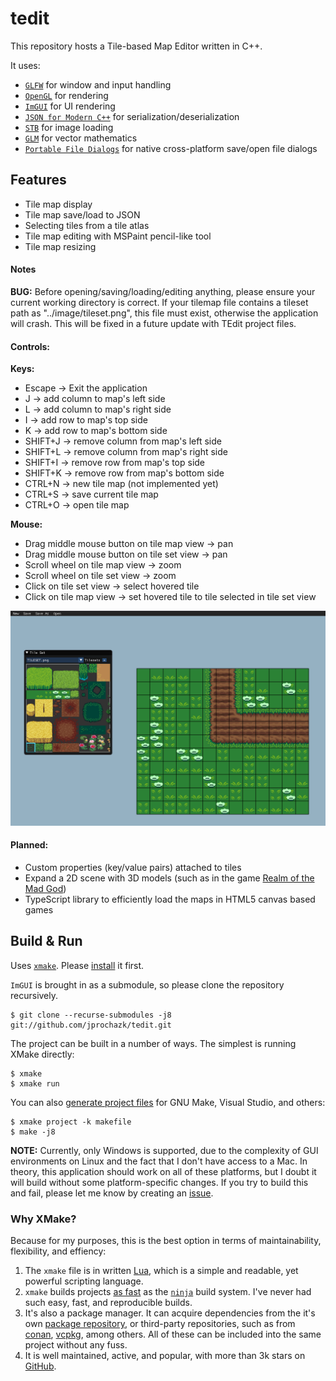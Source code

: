 # tedit

This repository hosts a Tile-based Map Editor written in C++. 

It uses:
* [`GLFW`](https://www.glfw.org/) for window and input handling
* [`OpenGL`](https://www.opengl.org/) for rendering
* [`ImGUI`](https://github.com/ocornut/imgui) for UI rendering
* [`JSON for Modern C++`](https://github.com/nlohmann/json) for serialization/deserialization
* [`STB`](https://github.com/nothings/stb) for image loading
* [`GLM`](https://glm.g-truc.net/0.9.9/index.html) for vector mathematics
* [`Portable File Dialogs`](https://github.com/samhocevar/portable-file-dialogs) for native cross-platform save/open file dialogs

## Features

* Tile map display
* Tile map save/load to JSON
* Selecting tiles from a tile atlas
* Tile map editing with MSPaint pencil-like tool
* Tile map resizing

#### Notes

**BUG:** Before opening/saving/loading/editing anything, please ensure your current working directory is correct. If your tilemap file contains a tileset path as "../image/tileset.png", this file must exist, otherwise the application will crash. This will be fixed in a future update with TEdit project files.

#### Controls:

**Keys:**
* Escape -> Exit the application
* J -> add column to map's left side
* L -> add column to map's right side
* I -> add row to map's top side
* K -> add row to map's bottom side
* SHIFT+J -> remove column from map's left side
* SHIFT+L -> remove column from map's right side
* SHIFT+I -> remove row from map's top side
* SHIFT+K -> remove row from map's bottom side
* CTRL+N -> new tile map (not implemented yet)
* CTRL+S -> save current tile map
* CTRL+O -> open tile map

**Mouse:**
* Drag middle mouse button on tile map view -> pan
* Drag middle mouse button on tile set view -> pan
* Scroll wheel on tile map view -> zoom
* Scroll wheel on tile set view -> zoom
* Click on tile set view -> select hovered tile
* Click on tile map view -> set hovered tile to tile selected in tile set view

![Demo Image](./DEMO_IMAGE.png)

#### Planned:
* Custom properties (key/value pairs) attached to tiles
* Expand a 2D scene with 3D models (such as in the game [Realm of the Mad God](https://www.realmofthemadgod.com/))
* TypeScript library to efficiently load the maps in HTML5 canvas based games

## Build & Run
Uses [`xmake`](https://xmake.io/). Please [install](https://xmake.io/#/getting_started?id=installation) it first.

`ImGUI` is brought in as a submodule, so please clone the repository recursively.

```
$ git clone --recurse-submodules -j8 git://github.com/jprochazk/tedit.git
```

The project can be built in a number of ways. The simplest is running XMake directly:

```
$ xmake
$ xmake run
```

You can also [generate project files](https://xmake.io/#/plugin/builtin_plugins?id=generate-ide-project-files) for GNU Make, Visual Studio, and others:
```
$ xmake project -k makefile
$ make -j8
```

**NOTE:** Currently, only Windows is supported, due to the complexity of GUI environments on Linux and the fact that I don't have access to a Mac. In theory, this application should work on all of these platforms, but I doubt it will build without some platform-specific changes. If you try to build this and fail, please let me know by creating an [issue](https://github.com/jprochazk/tedit/issues).

### Why XMake?

Because for my purposes, this is the best option in terms of maintainability, flexibility, and effiency:

1. The `xmake` file is in written [Lua](http://www.lua.org/), which is a simple and readable, yet powerful scripting language.
2. `xmake` builds projects [as fast](https://xmake.io/#/getting_started?id=build-as-fast-as-ninja) as the [`ninja`](https://ninja-build.org/) build system. I've never had such easy, fast, and reproducible builds.
3. It's also a package manager. It can acquire dependencies from the it's own [package repository](https://github.com/xmake-io/xmake-repo), or third-party repositories, such as from [conan](https://conan.io/center/), [vcpkg](https://github.com/microsoft/vcpkg/tree/master/ports), among others. All of these can be included into the same project without any fuss.
4. It is well maintained, active, and popular, with more than 3k stars on [GitHub](https://github.com/xmake-io/xmake).
